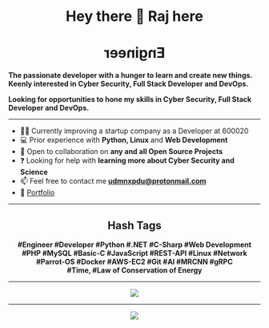 <h1 align="center">Hey there 👋 Raj here</h1>

<h1 align="center" style="transform: scale(-1, 1);">Engineer</h1>

 **The passionate developer with a hunger to learn and create new things. Keenly interested in Cyber Security, Full Stack Developer and DevOps.**

 **Looking for opportunities to hone my skills in Cyber Security, Full Stack Developer and DevOps.**

<hr />

- 👨‍💻 Currently improving a startup company as a Developer at 600020
- 💻 Prior experience with **Python, Linux** and **Web Development**
- 👯 Open to collaboration on **any and all Open Source Projects**
- ❓ Looking for help with **learning more about Cyber Security and Science**
- 📫 Feel free to contact me **udmnxpdu@protonmail.com**
- :link: <a href=https://s-rajkumar.github.io/ target="blank">Portfolio</a>

<hr />

<h2 align="center">Hash Tags</h2>
<p align="center">
<b>#<span style="transform: scale(-1, 1);">Engineer</span> #Developer #Python #.NET #C-Sharp #Web Development #PHP #MySQL #Basic-C #JavaScript #REST-API #Linux #Network #Parrot-OS #Docker #AWS-EC2 #Git #AI #MRCNN #gRPC
<br /> #Time, #Law of Conservation of Energy
</b>
</p>

<hr />

<p align="center">
<a href="https://github.com/s-rajkumar">
  <img src="https://github-readme-stats.anuraghazra1.vercel.app/api/top-langs/?username=s-rajkumar&layout=compact&theme=algolia&card_width=445&hide=html" />
</a>
</p>

<hr />

<p align="center">
<img src="https://profile-counter.glitch.me/s-rajkumar/count.svg" alt=" " />
</p>
